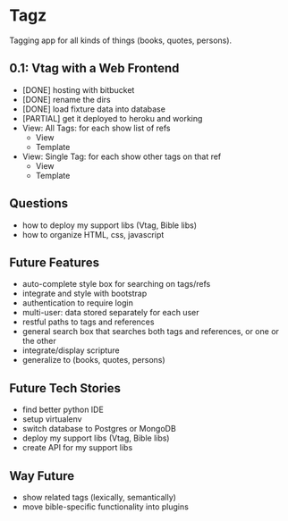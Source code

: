Tagz
====
Tagging app for all kinds of things (books, quotes, persons).

0.1: Vtag with a Web Frontend
-----------------------------
* [DONE] hosting with bitbucket
* [DONE] rename the dirs
* [DONE] load fixture data into database
* [PARTIAL] get it deployed to heroku and working
* View: All Tags: for each show list of refs
  * View
  * Template
* View: Single Tag: for each show other tags on that ref
  * View
  * Template

Questions
---------
* how to deploy my support libs (Vtag, Bible libs)
* how to organize HTML, css, javascript

Future Features
---------------
* auto-complete style box for searching on tags/refs
* integrate and style with bootstrap
* authentication to require login
* multi-user: data stored separately for each user
* restful paths to tags and references
* general search box that searches both tags and references, or one or the other
* integrate/display scripture
* generalize to (books, quotes, persons)

Future Tech Stories
-------------------
* find better python IDE
* setup virtualenv
* switch database to Postgres or MongoDB
* deploy my support libs (Vtag, Bible libs)
* create API for my support libs

Way Future
----------
* show related tags (lexically, semantically)
* move bible-specific functionality into plugins



